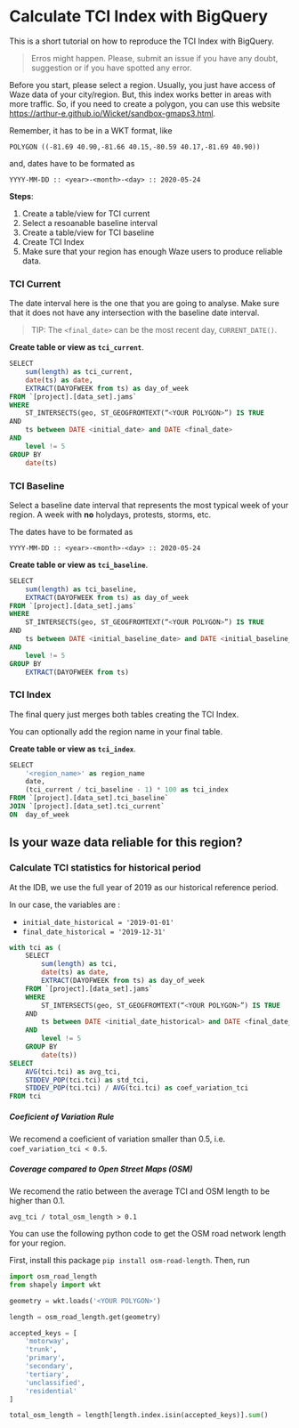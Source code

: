 # Calculate TCI Index with BigQuery

This is a short tutorial on how to reproduce the TCI Index with BigQuery.

> Erros might happen. Please, submit an issue if you have any doubt, suggestion or 
if you have spotted any error.

Before you start, please select a region. Usually, you just have access of
Waze data of your city/region. But, this index works better in areas with more traffic. So,
if you need to create a polygon, you can use this website
 https://arthur-e.github.io/Wicket/sandbox-gmaps3.html. 
 
Remember, it has to be in a WKT format, like

`POLYGON ((-81.69 40.90,-81.66 40.15,-80.59 40.17,-81.69 40.90))`

and, dates have to be formated as

`YYYY-MM-DD :: <year>-<month>-<day> :: 2020-05-24`

**Steps**:
1. Create a table/view for TCI current
2. Select a resoanable baseline interval
3. Create a table/view for TCI baseline
4. Create TCI Index
5. Make sure that your region has enough Waze users to produce reliable data.

### TCI Current

The date interval here is the one that you are going to analyse. Make sure that
it does not have any intersection with the baseline date interval.

> TIP: The `<final_date>` can be the most recent day, `CURRENT_DATE()`.


**Create table or view as `tci_current`**.

```sql
SELECT​
    sum(length) as tci_current,​
    date(ts) as date,​
    EXTRACT(DAYOFWEEK from ts) as day_of_week
FROM `[project].[data_set].jams`
WHERE ​
    ST_INTERSECTS(geo, ST_GEOGFROMTEXT(“<YOUR POLYGON>”) IS TRUE
AND​
    ts between DATE <initial_date> and DATE <final_date> 
AND 
    level != 5
GROUP BY​
    date(ts)
```


### TCI Baseline

Select a baseline date interval that represents the most typical week of your region.
A week with **no** holydays, protests, storms, etc.

The dates have to be formated as

`YYYY-MM-DD :: <year>-<month>-<day> :: 2020-05-24`

**Create table or view as `tci_baseline`**.

```sql
SELECT​
    sum(length) as tci_baseline,​
    EXTRACT(DAYOFWEEK from ts) as day_of_week
FROM `[project].[data_set].jams`
WHERE ​
    ST_INTERSECTS(geo, ST_GEOGFROMTEXT(“<YOUR POLYGON>”) IS TRUE
AND​
    ts between DATE <initial_baseline_date> and DATE <initial_baseline_date> 
AND 
    level != 5
GROUP BY​
    EXTRACT(DAYOFWEEK from ts)
```

### TCI Index

The final query just merges both tables creating the TCI Index.

You can optionally add the region name in your final table.

**Create table or view as `tci_index`**.

```sql
SELECT​
    '<region_name>' as region_name
    date​,
    (tci_current / tci_baseline - 1) * 100 as tci_index
FROM `[project].[data_set].tci_baseline` ​
JOIN `[project].[data_set].tci_current` ​
ON  day_of_week
```

## Is your waze data reliable for this region?

### Calculate TCI statistics for historical period

At the IDB, we use the full year of 2019 as our historical reference period.

In our case, the variables are :
- `initial_date_historical = '2019-01-01'`
- `final_date_historical = '2019-12-31'`

```sql
with tci as (
    SELECT​
        sum(length) as tci,​
        date(ts) as date,​
        EXTRACT(DAYOFWEEK from ts) as day_of_week
    FROM `[project].[data_set].jams`
    WHERE ​
        ST_INTERSECTS(geo, ST_GEOGFROMTEXT(“<YOUR POLYGON>”) IS TRUE
    AND​
        ts between DATE <initial_date_historical> and DATE <final_date_historical> 
    AND 
        level != 5
    GROUP BY​
        date(ts))
SELECT
    AVG(tci.tci) as avg_tci,
    STDDEV_POP(tci.tci) as std_tci,
    STDDEV_POP(tci.tci) / AVG(tci.tci) as coef_variation_tci
FROM tci
```


##### Coeficient of Variation Rule

We recomend a coeficient of variation smaller than 0.5, i.e. `coef_variation_tci < 0.5`.

##### Coverage compared to Open Street Maps (OSM)

We recomend the ratio between the average TCI and OSM length to be higher than 0.1.

`avg_tci / total_osm_length > 0.1` 

You can use the following python code to get the OSM road network length for your region.

First, install this package `pip install osm-road-length`. Then, run

```python
import osm_road_length
from shapely import wkt

geometry = wkt.loads('<YOUR POLYGON>')

length = osm_road_length.get(geometry)

accepted_keys = [
    'motorway',
    'trunk',
    'primary',
    'secondary',
    'tertiary',
    'unclassified',
    'residential'
]

total_osm_length = length[length.index.isin(accepted_keys)].sum()
```

